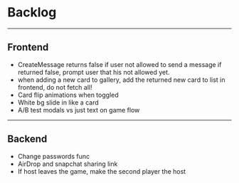 # Backlog

<hr />

## Frontend

- CreateMessage returns false if user not allowed to send a message if returned false, prompt user that his not allowed yet.
- when adding a new card to gallery, add the returned new card to list in frontend, do not fetch all!
- Card flip animations when toggled
- White bg slide in like a card
- A/B test modals vs just text on game flow

<hr/>

## Backend

- Change passwords func
- AirDrop and snapchat sharing link
- If host leaves the game, make the second player the host
